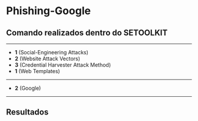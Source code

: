 # Phishing-Google

## Comando realizados dentro do SETOOLKIT
--------------------
* **1** (Social-Engineering Attacks)
* **2** (Website Attack Vectors)
* **3** (Credential Harvester Attack Method)
* **1** (Web Templates)
--------------------
* **2** (Google)
--------------------
## Resultados
